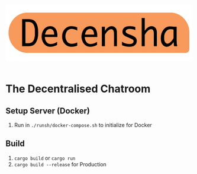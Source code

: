 <div id="header" align="center">
    <img src="./assets/decensha-logo.png" height="150px" >
</div>
<br />

# The Decentralised Chatroom

## Setup Server (Docker)
1. Run in `./runsh/docker-compose.sh` to initialize for Docker

## Build
1. `cargo build` or `cargo run`
2. `cargo build --release` for Production